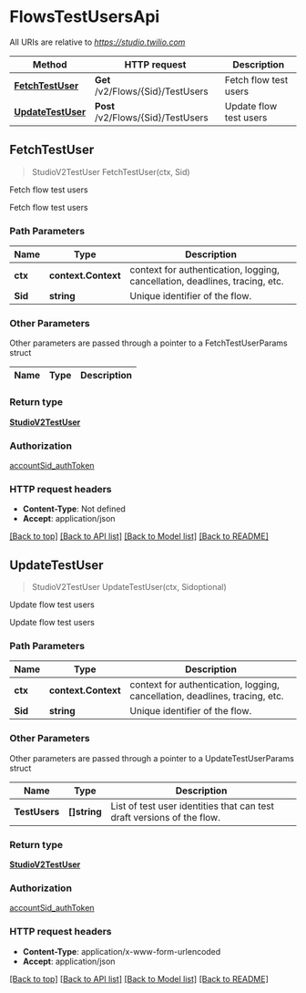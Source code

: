 # FlowsTestUsersApi

All URIs are relative to *https://studio.twilio.com*

Method | HTTP request | Description
------------- | ------------- | -------------
[**FetchTestUser**](FlowsTestUsersApi.md#FetchTestUser) | **Get** /v2/Flows/{Sid}/TestUsers | Fetch flow test users
[**UpdateTestUser**](FlowsTestUsersApi.md#UpdateTestUser) | **Post** /v2/Flows/{Sid}/TestUsers | Update flow test users



## FetchTestUser

> StudioV2TestUser FetchTestUser(ctx, Sid)

Fetch flow test users

Fetch flow test users

### Path Parameters


Name | Type | Description
------------- | ------------- | -------------
**ctx** | **context.Context** | context for authentication, logging, cancellation, deadlines, tracing, etc.
**Sid** | **string** | Unique identifier of the flow.

### Other Parameters

Other parameters are passed through a pointer to a FetchTestUserParams struct


Name | Type | Description
------------- | ------------- | -------------

### Return type

[**StudioV2TestUser**](StudioV2TestUser.md)

### Authorization

[accountSid_authToken](../README.md#accountSid_authToken)

### HTTP request headers

- **Content-Type**: Not defined
- **Accept**: application/json

[[Back to top]](#) [[Back to API list]](../README.md#documentation-for-api-endpoints)
[[Back to Model list]](../README.md#documentation-for-models)
[[Back to README]](../README.md)


## UpdateTestUser

> StudioV2TestUser UpdateTestUser(ctx, Sidoptional)

Update flow test users

Update flow test users

### Path Parameters


Name | Type | Description
------------- | ------------- | -------------
**ctx** | **context.Context** | context for authentication, logging, cancellation, deadlines, tracing, etc.
**Sid** | **string** | Unique identifier of the flow.

### Other Parameters

Other parameters are passed through a pointer to a UpdateTestUserParams struct


Name | Type | Description
------------- | ------------- | -------------
**TestUsers** | **[]string** | List of test user identities that can test draft versions of the flow.

### Return type

[**StudioV2TestUser**](StudioV2TestUser.md)

### Authorization

[accountSid_authToken](../README.md#accountSid_authToken)

### HTTP request headers

- **Content-Type**: application/x-www-form-urlencoded
- **Accept**: application/json

[[Back to top]](#) [[Back to API list]](../README.md#documentation-for-api-endpoints)
[[Back to Model list]](../README.md#documentation-for-models)
[[Back to README]](../README.md)

